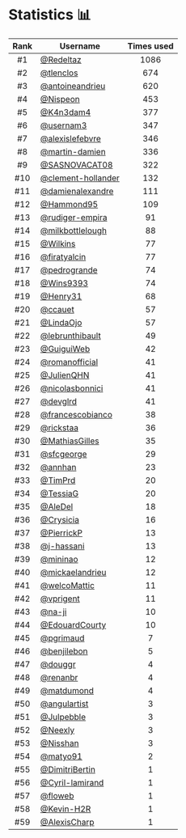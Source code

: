# Statistics 📊

|Rank|Username|Times used|
:--------:|--------|:--------:|
|#1|[@Redeltaz](https://github.com/Redeltaz)|1086|
|#2|[@tlenclos](https://github.com/tlenclos)|674|
|#3|[@antoineandrieu](https://github.com/antoineandrieu)|620|
|#4|[@Nispeon](https://github.com/Nispeon)|453|
|#5|[@K4n3dam4](https://github.com/K4n3dam4)|377|
|#6|[@usernam3](https://github.com/usernam3)|347|
|#7|[@alexislefebvre](https://github.com/alexislefebvre)|346|
|#8|[@martin-damien](https://github.com/martin-damien)|336|
|#9|[@SASNOVACAT08](https://github.com/SASNOVACAT08)|322|
|#10|[@clement-hollander](https://github.com/clement-hollander)|132|
|#11|[@damienalexandre](https://github.com/damienalexandre)|111|
|#12|[@Hammond95](https://github.com/Hammond95)|109|
|#13|[@rudiger-empira](https://github.com/rudiger-empira)|91|
|#14|[@milkbottlelough](https://github.com/milkbottlelough)|88|
|#15|[@Wilkins](https://github.com/Wilkins)|77|
|#16|[@firatyalcin](https://github.com/firatyalcin)|77|
|#17|[@pedrogrande](https://github.com/pedrogrande)|74|
|#18|[@Wins9393](https://github.com/Wins9393)|74|
|#19|[@Henry31](https://github.com/Henry31)|68|
|#20|[@ccauet](https://github.com/ccauet)|57|
|#21|[@LindaOjo](https://github.com/LindaOjo)|57|
|#22|[@lebrunthibault](https://github.com/lebrunthibault)|49|
|#23|[@GuiguiWeb](https://github.com/GuiguiWeb)|42|
|#24|[@romanofficial](https://github.com/romanofficial)|41|
|#25|[@JulienQHN](https://github.com/JulienQHN)|41|
|#26|[@nicolasbonnici](https://github.com/nicolasbonnici)|41|
|#27|[@devglrd](https://github.com/devglrd)|41|
|#28|[@francescobianco](https://github.com/francescobianco)|38|
|#29|[@rickstaa](https://github.com/rickstaa)|36|
|#30|[@MathiasGilles](https://github.com/MathiasGilles)|35|
|#31|[@sfcgeorge](https://github.com/sfcgeorge)|29|
|#32|[@annhan](https://github.com/annhan)|23|
|#33|[@TimPrd](https://github.com/TimPrd)|20|
|#34|[@TessiaG](https://github.com/TessiaG)|20|
|#35|[@AleDel](https://github.com/AleDel)|18|
|#36|[@Crysicia](https://github.com/Crysicia)|16|
|#37|[@PierrickP](https://github.com/PierrickP)|13|
|#38|[@j-hassani](https://github.com/j-hassani)|13|
|#39|[@mininao](https://github.com/mininao)|12|
|#40|[@mickaelandrieu](https://github.com/mickaelandrieu)|12|
|#41|[@welcoMattic](https://github.com/welcoMattic)|11|
|#42|[@vprigent](https://github.com/vprigent)|11|
|#43|[@na-ji](https://github.com/na-ji)|10|
|#44|[@EdouardCourty](https://github.com/EdouardCourty)|10|
|#45|[@pgrimaud](https://github.com/pgrimaud)|7|
|#46|[@benjilebon](https://github.com/benjilebon)|5|
|#47|[@douggr](https://github.com/douggr)|4|
|#48|[@renanbr](https://github.com/renanbr)|4|
|#49|[@matdumond](https://github.com/matdumond)|4|
|#50|[@angulartist](https://github.com/angulartist)|3|
|#51|[@Julpebble](https://github.com/Julpebble)|3|
|#52|[@Neexly](https://github.com/Neexly)|3|
|#53|[@Nisshan](https://github.com/Nisshan)|3|
|#54|[@matyo91](https://github.com/matyo91)|2|
|#55|[@DimitriBertin](https://github.com/DimitriBertin)|1|
|#56|[@Cyril-lamirand](https://github.com/Cyril-lamirand)|1|
|#57|[@floweb](https://github.com/floweb)|1|
|#58|[@Kevin-H2R](https://github.com/Kevin-H2R)|1|
|#59|[@AlexisCharp](https://github.com/AlexisCharp)|1|
